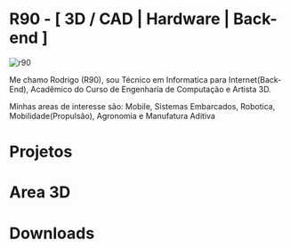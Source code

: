 # R90 - [ 3D / CAD | Hardware | Back-end ] 
 ![r90](https://github.com/R90Tech/r90tech.github.io/assets/95424329/60faba48-f7cf-45c5-8d4a-e349119272c3) 
<p>Me chamo Rodrigo (R90), sou Técnico em Informatica para Internet(Back-End), Acadêmico do Curso de Engenharia de Computação e Artista 3D.</p>
<p>Minhas areas de interesse são: Mobile, Sistemas Embarcados, Robotica, Mobilidade(Propulsão), Agronomia e Manufatura Aditiva</p>

# Projetos
# Area 3D
# Downloads



